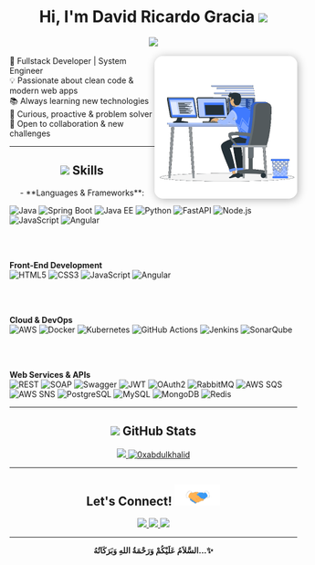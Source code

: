 <!-- ================= BANNER ================= -->
<h1 align="center">
  Hi, I'm David Ricardo Gracia
  <img src="https://media.giphy.com/media/hvRJCLFzcasrR4ia7z/giphy.gif" width="40">
</h1>

<p align="center">
  <img src="https://readme-typing-svg.herokuapp.com?font=Fira+Code&pause=1000&color=00C7FF&center=true&vCenter=true&width=700&height=70&lines=Fullstack+Developer;System+Engineer;Always+learning+new+things!;💻+Coding+enthusiast;🌐+Open+for+collaboration" />
</p>

<p align="center">
  <picture>
    <img align="right" src="https://github.com/0xAbdulKhalid/0xAbdulKhalid/raw/main/assets/mdImages/Right_Side.gif" width="250" style="border-radius:15px; box-shadow: 2px 2px 15px rgba(0,0,0,0.3);">
  </picture>
</p>

<p align="left">
🚀 Fullstack Developer | System Engineer <br>
💡 Passionate about clean code & modern web apps <br>
📚 Always learning new technologies <br>
🧠 Curious, proactive & problem solver <br>
🤝 Open to collaboration & new challenges
</p>

<hr>

<!-- ================= SKILLS ================= -->
<h2 align="center">
  <img src="https://media2.giphy.com/media/QssGEmpkyEOhBCb7e1/giphy.gif?cid=ecf05e47a0n3gi1bfqntqmob8g9aid1oyj2wr3ds3mg700bl&rid=giphy.gif" width="25"> <b>Skills</b>
</h2>

<p align="center"> - **Languages & Frameworks**:
  
  ![Java](https://img.shields.io/badge/Java-007396?style=for-the-badge&logo=java&logoColor=white)
  ![Spring Boot](https://img.shields.io/badge/Spring_Boot-6DB33F?style=for-the-badge&logo=spring&logoColor=white)
  ![Java EE](https://img.shields.io/badge/Java_EE-007396?style=for-the-badge&logo=java&logoColor=white)
  ![Python](https://img.shields.io/badge/Python-3776AB?style=for-the-badge&logo=python&logoColor=white)
  ![FastAPI](https://img.shields.io/badge/FastAPI-009688?style=for-the-badge&logo=fastapi&logoColor=white)
  ![Node.js](https://img.shields.io/badge/Node.js-339933?style=for-the-badge&logo=nodedotjs&logoColor=white)
  ![JavaScript](https://img.shields.io/badge/JavaScript-F7DF1E?style=for-the-badge&logo=javascript&logoColor=black)
  ![Angular](https://img.shields.io/badge/Angular-DD0031?style=for-the-badge&logo=angular&logoColor=white)

<br>
<br>

<!-- Frontend -->
<b>Front-End Development</b><br>
![HTML5](https://img.shields.io/badge/HTML5-E34F26?style=for-the-badge&logo=html5&logoColor=white)
![CSS3](https://img.shields.io/badge/CSS3-1572B6?style=for-the-badge&logo=css3&logoColor=white)
![JavaScript](https://img.shields.io/badge/JavaScript-F7DF1E?style=for-the-badge&logo=javascript&logoColor=black)
![Angular](https://img.shields.io/badge/Angular-DD0031?style=for-the-badge&logo=angular&logoColor=white)

<br>
<br>

<!-- Cloud & DevOps -->
<b>Cloud & DevOps</b><br>
![AWS](https://img.shields.io/badge/AWS-232F3E?style=for-the-badge&logo=amazon-aws&logoColor=white)
![Docker](https://img.shields.io/badge/Docker-2496ED?style=for-the-badge&logo=docker&logoColor=white)
![Kubernetes](https://img.shields.io/badge/Kubernetes-326CE5?style=for-the-badge&logo=kubernetes&logoColor=white)
![GitHub Actions](https://img.shields.io/badge/GitHub_Actions-2088FF?style=for-the-badge&logo=github&logoColor=white)
![Jenkins](https://img.shields.io/badge/Jenkins-D24939?style=for-the-badge&logo=jenkins&logoColor=white)
![SonarQube](https://img.shields.io/badge/SonarQube-4E9BCD?style=for-the-badge&logo=sonarqube&logoColor=white)

<br>
<br>

<!-- Web Services & APIs -->
<b>Web Services & APIs</b><br>
![REST](https://img.shields.io/badge/RESTful_API-6DB33F?style=for-the-badge&logo=restfulapi&logoColor=white)
![SOAP](https://img.shields.io/badge/SOAP-007396?style=for-the-badge&logo=apache&logoColor=white)
![Swagger](https://img.shields.io/badge/Swagger-85EA2D?style=for-the-badge&logo=swagger&logoColor=white)
![JWT](https://img.shields.io/badge/JWT-000000?style=for-the-badge&logo=jwt&logoColor=white)
![OAuth2](https://img.shields.io/badge/OAuth2-4285F4?style=for-the-badge&logo=oauth&logoColor=white)
![RabbitMQ](https://img.shields.io/badge/RabbitMQ-FF6600?style=for-the-badge&logo=rabbitmq&logoColor=white)
![AWS SQS](https://img.shields.io/badge/AWS_SQS-FF9900?style=for-the-badge&logo=amazon-aws&logoColor=white)
![AWS SNS](https://img.shields.io/badge/AWS_SNS-FF9900?style=for-the-badge&logo=amazon-aws&logoColor=white)
![PostgreSQL](https://img.shields.io/badge/PostgreSQL-336791?style=for-the-badge&logo=postgresql&logoColor=white)
![MySQL](https://img.shields.io/badge/MySQL-4479A1?style=for-the-badge&logo=mysql&logoColor=white)
![MongoDB](https://img.shields.io/badge/MongoDB-47A248?style=for-the-badge&logo=mongodb&logoColor=white)
![Redis](https://img.shields.io/badge/Redis-DC382D?style=for-the-badge&logo=redis&logoColor=white)
</p>

<hr>

<!-- ================= GITHUB STATS ================= -->
<h2 align="center">
  <img src="https://media.giphy.com/media/iY8CRBdQXODJSCERIr/giphy.gif" width="35"> <b>GitHub Stats</b>
</h2>

<div align="center">
<a href="https://github.com/0xabdulkhalid/">
  <img src="https://github-readme-stats.vercel.app/api?username=0xabdulkhalid&include_all_commits=true&count_private=true&show_icons=true&line_height=20&title_color=7A7ADB&icon_color=2234AE&text_color=D3D3D3&bg_color=0,000000,130F40" width="450"/>
  <img src="https://github-readme-stats.vercel.app/api/top-langs?username=0xabdulkhalid&show_icons=true&locale=en&layout=compact&line_height=20&title_color=7A7ADB&icon_color=2234AE&text_color=D3D3D3&bg_color=0,000000,130F40" width="375"  alt="0xabdulkhalid"/>
</a>
</div>

<hr>

<!-- ================= LET'S CONNECT ================= -->
<h2 align="center">
  <b>Let's Connect!</b>
  <img src="https://github.com/0xAbdulKhalid/0xAbdulKhalid/raw/main/assets/mdImages/handshake.gif" width="80">
</h2>

<div align="center">
<a href="https://linkedin.com/in/0xabdulkhalid" target="_blank">
  <img src="https://img.shields.io/badge/LinkedIn-%2300acee?style=for-the-badge&logo=linkedin&logoColor=white">
</a>
<a href="https://twitter.com/0xabdulkhalid" target="_blank">
  <img src="https://img.shields.io/badge/Twitter-%231DA1F2?style=for-the-badge&logo=twitter&logoColor=white">
</a>
<a href="mailto:0xabdulkhalid@gmail.com" target="_blank">
  <img src="https://img.shields.io/badge/Gmail-%23EA4335?style=for-the-badge&logo=gmail&logoColor=white">
</a>
</div>

<hr>

<p align="center">
  <b>السَّلاَمُ عَلَيْكُمْ وَرَحْمَةُ اللهِ وَبَرَكَاتُهُ...✨</b>
</p>
